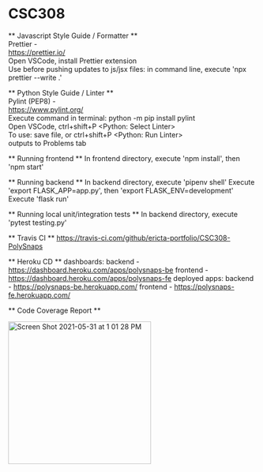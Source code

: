 # CSC308

** Javascript Style Guide / Formatter **  
Prettier -  
https://prettier.io/  
Open VSCode, install Prettier extension  
Use before pushing updates to js/jsx files: in command line, execute 'npx prettier --write .'

** Python Style Guide / Linter **  
Pylint (PEP8) -  
https://www.pylint.org/  
Execute command in terminal: python -m pip install pylint  
Open VSCode, ctrl+shift+P <Python: Select Linter>  
To use: save file, or ctrl+shift+P <Python: Run Linter>  
        outputs to Problems tab
        
** Running frontend **
In frontend directory, execute 'npm install', then 'npm start'

** Running backend **
In backend directory, execute 'pipenv shell'
Execute 'export FLASK_APP=app.py', then 'export FLASK_ENV=development'
Execute 'flask run'

** Running local unit/integration tests **
In backend directory, execute 'pytest testing.py'

** Travis CI **
https://travis-ci.com/github/ericta-portfolio/CSC308-PolySnaps

** Heroku CD **
dashboards: 
backend - https://dashboard.heroku.com/apps/polysnaps-be
frontend - https://dashboard.heroku.com/apps/polysnaps-fe
deployed apps:
backend - https://polysnaps-be.herokuapp.com/
frontend - https://polysnaps-fe.herokuapp.com/

** Code Coverage Report **

<img width="289" alt="Screen Shot 2021-05-31 at 1 01 28 PM" src="https://user-images.githubusercontent.com/67278790/120242027-d4cadb80-c218-11eb-95ba-1b3177431465.png">
